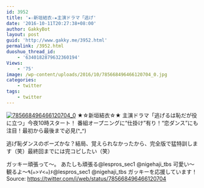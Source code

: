 ```yaml
---
id: 3952
title: '★☆新垣結衣☆★主演ドラマ「逃げ'
date: '2016-10-11T20:27:38+08:00'
author: GakkyBot
layout: post
guid: 'http://www.gakky.me/3952.html'
permalink: /3952.html
duoshuo_thread_id:
    - '6340182879632360194'
Views:
    - '75'
image: /wp-content/uploads/2016/10/785668496466120704_0.jpg
categories:
    - twitter
tags:
    - twitter
---
```


[![785668496466120704_0](http://www.yui-aragaki.org/wp-content/uploads/2016/10/785668496466120704_0.jpg)](http://www.yui-aragaki.org/wp-content/uploads/2016/10/785668496466120704_0.jpg)
★☆新垣結衣☆★
主演ドラマ「逃げるは恥だが役に立つ」今夜10時スタート！
番組オープニングに“仕掛け”有り！“恋ダンス”にも注目！最初から最後まで必見(^\_^)

逃げ恥ダンスのポーズかな？結局、覚えられなかったから、完全版で猛特訓します（笑）最終回までには完コピしたい（笑）

ガッキー頑張って〜。
あたしも頑張る@lespros\_sec1 @nigehaji\_tbs 可愛い〜
観るよ〜٩(๑&gt;∀&lt;๑)۶@lespros\_sec1 @nigehaji\_tbs
ガッキーを応援しています！
Source: <https://twitter.com/i/web/status/785668496466120704>
